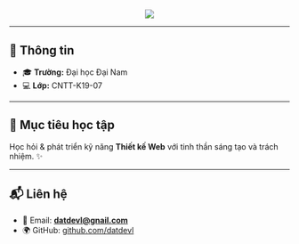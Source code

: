<p align="center">
  <svg xmlns="http://www.w3.org/2000/svg" width="700" height="60">
    <text y="50%" dx="0" text-anchor="start"
          font-size="28"
          font-family="Arial, sans-serif"
          fill="url(#grad)">
      🌐 2025_FIT4014_Thiết Kế Web
      <animate attributeName="x" from="-500" to="700" dur="10s" repeatCount="indefinite" />
    </text>
    <defs>
      <linearGradient id="grad" x1="0%" y1="0%" x2="100%" y2="0%">
        <stop offset="0%" style="stop-color:#ff416c;" />
        <stop offset="100%" style="stop-color:#ff4b2b;" />
      </linearGradient>
    </defs>
  </svg>
</p>

<p align="center">
  <img src="https://readme-typing-svg.herokuapp.com?size=22&color=007ACC&center=true&vCenter=true&width=600&lines=👋+Xin+chào!;Mình+là+Lê+Văn+Đạt;SBD:+1971020090" />
</p>

---

## 🏫 Thông tin
- 🎓 **Trường:** Đại học Đại Nam  
- 💻 **Lớp:** CNTT-K19-07  

---

## 🚀 Mục tiêu học tập
Học hỏi & phát triển kỹ năng **Thiết kế Web** với tinh thần sáng tạo và trách nhiệm. ✨  

---

## 📬 Liên hệ
- 📧 Email: **datdevl@gnail.com**  
- 🌍 GitHub: [github.com/datdevl](https://github.com/datdevl)  
